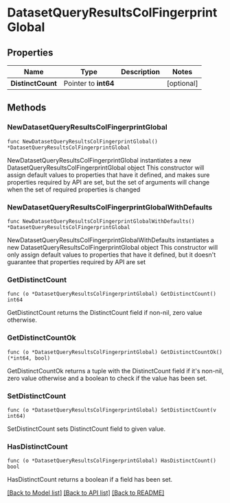 # DatasetQueryResultsColFingerprintGlobal

## Properties

Name | Type | Description | Notes
------------ | ------------- | ------------- | -------------
**DistinctCount** | Pointer to **int64** |  | [optional] 

## Methods

### NewDatasetQueryResultsColFingerprintGlobal

`func NewDatasetQueryResultsColFingerprintGlobal() *DatasetQueryResultsColFingerprintGlobal`

NewDatasetQueryResultsColFingerprintGlobal instantiates a new DatasetQueryResultsColFingerprintGlobal object
This constructor will assign default values to properties that have it defined,
and makes sure properties required by API are set, but the set of arguments
will change when the set of required properties is changed

### NewDatasetQueryResultsColFingerprintGlobalWithDefaults

`func NewDatasetQueryResultsColFingerprintGlobalWithDefaults() *DatasetQueryResultsColFingerprintGlobal`

NewDatasetQueryResultsColFingerprintGlobalWithDefaults instantiates a new DatasetQueryResultsColFingerprintGlobal object
This constructor will only assign default values to properties that have it defined,
but it doesn't guarantee that properties required by API are set

### GetDistinctCount

`func (o *DatasetQueryResultsColFingerprintGlobal) GetDistinctCount() int64`

GetDistinctCount returns the DistinctCount field if non-nil, zero value otherwise.

### GetDistinctCountOk

`func (o *DatasetQueryResultsColFingerprintGlobal) GetDistinctCountOk() (*int64, bool)`

GetDistinctCountOk returns a tuple with the DistinctCount field if it's non-nil, zero value otherwise
and a boolean to check if the value has been set.

### SetDistinctCount

`func (o *DatasetQueryResultsColFingerprintGlobal) SetDistinctCount(v int64)`

SetDistinctCount sets DistinctCount field to given value.

### HasDistinctCount

`func (o *DatasetQueryResultsColFingerprintGlobal) HasDistinctCount() bool`

HasDistinctCount returns a boolean if a field has been set.


[[Back to Model list]](../README.md#documentation-for-models) [[Back to API list]](../README.md#documentation-for-api-endpoints) [[Back to README]](../README.md)


